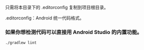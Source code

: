 只需将本目录下的 .editorconfig 复制到项目根目录。

.editorconfig：Android 统一代码格式。

### 如果你想检测代码可以直接用 Android Studio 的内置功能。
```shell
./gradlew lint
```
